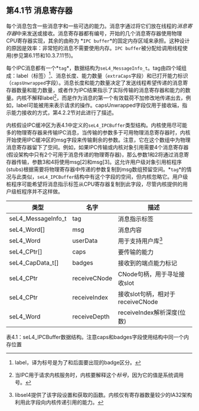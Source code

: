 ## 第4.1节  消息寄存器

每个消息包含一些消息字和一些可选的能力。消息字通过将它们放在线程的*消息寄存器*中来发送或接收。消息寄存器都有编号，开始的几个消息寄存器使用物理CPU寄存器实现，其余的由称为 *`IPC buffer`*的固定内存区域来承担。这种设计的原因是效率：非常短的消息不需要使用内存。`IPC buffer`被分配给调用线程使用(参见第6.1节和10.3.7.11节)。

每个IPC消息都有一个*`tag`*，数据结构为`seL4_MessageInfo_t`。tag由四个域组成：label（标签）[^1]、消息长度、能力数量（`extraCaps`字段）和已打开能力标识（`capsUnwrapped`字段）。消息长度和能力数量决定了发送线程希望传递的消息寄存器数量和能力数量，或者作为IPC结果指示了实际传输的消息寄存器和能力的数量。内核不解释label[^2]，而是作为消息的第一个有效载荷不加修改地传递出去，例如，label可能被用来表示请求的操作。capsUnwrapped字段仅用于接收端，指示能力接收的方式，第4.2.2节对此进行了描述。

内核假设IPC缓冲区为表4.1中定义的`seL4_IPCBuffer`类型结构。内核使用尽可能多的物理寄存器来传输IPC消息，当传输的参数多于可用物理消息寄存器时，内核开始使用IPC缓冲区的msg字段来传输剩余的参数。注意，它在这个数组中为物理消息寄存器留下了空间。例如，如果IPC传输或内核对象引用需要4个消息寄存器(假设架构中只有2个可用于消息传递的物理寄存器)，那么参数1和2将通过消息寄存器传输，参数3和4将使用msg[2]和msg[3]。这允许用户级对象引用桩程序(stubs)根据需要将物理寄存器中传递的参数复制到msg数组预留空间。*`tag`*的情况与此类似，`seL4_IPCBuffer`结构中有这个字段的空间，但内核忽略它。用户级桩程序可能希望将消息指示标签从CPU寄存器复制到此字段，尽管内核提供的用户级桩程序并不这样做。

| 类型               | 名字         | 描述
| ------------------ | ------------ | ---
| seL4_MessageInfo_t | tag          | 消息指示标签
| seL4_Word[]        | msg          | 消息内容
| seL4_Word          | userData     | 用于支持用户库[^3]
| seL4_CPtr[]        | caps         | 要传输的能力
| seL4_CapData_t[]   | badges       | 接收到的端点能力标记
| seL4_CPtr          | receiveCNode | CNode句柄，用于寻址接收slot
| seL4_CPtr          | receiveIndex | 接收slot句柄，相对于receiveCNode
| seL4_Word          | receiveDepth | receiveIndex解析深度(位数)

表4.1：seL4_IPCBuffer数据结构。注意caps和badges字段使用结构中同一个内存位置

[^1]: label，译为标号是为了和后面要出现的badge区分。

[^2]: 当IPC用于请求内核服务时，内核要解释这个*标号*，因为它的值是系统调用号。

[^3]: libsel4提供了该字段设置和获取的函数。内核仅有寄存器数量较少的IA32架构利用此字段向内核传递引用的能力。

